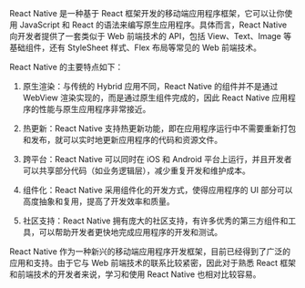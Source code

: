 React Native 是一种基于 React 框架开发的移动端应用程序框架，它可以让你使用 JavaScript 和 React 的语法来编写原生应用程序。具体而言，React Native 向开发者提供了一套类似于 Web 前端技术的 API，包括 View、Text、Image 等基础组件，还有 StyleSheet 样式、Flex 布局等常见的 Web 前端技术。

React Native 的主要特点如下：

1. 原生渲染：与传统的 Hybrid 应用不同，React Native 的组件并不是通过 WebView 渲染实现的，而是通过原生组件完成的，因此 React Native 应用程序的性能与原生应用程序非常接近。

2. 热更新：React Native 支持热更新功能，即在应用程序运行中不需要重新打包和发布，就可以实时地更新应用程序的代码和资源文件。

3. 跨平台：React Native 可以同时在 iOS 和 Android 平台上运行，并且开发者可以共享部分代码（如业务逻辑层），减少重复开发和维护成本。

4. 组件化：React Native 采用组件化的开发方式，使得应用程序的 UI 部分可以高度抽象和复用，提高了开发效率和质量。

5. 社区支持：React Native 拥有庞大的社区支持，有许多优秀的第三方组件和工具，可以帮助开发者更快地完成应用程序的开发和测试。

React Native 作为一种新兴的移动端应用程序开发框架，目前已经得到了广泛的应用和支持。由于它与 Web 前端技术的联系比较紧密，因此对于熟悉 React 框架和前端技术的开发者来说，学习和使用 React Native 也相对比较容易。